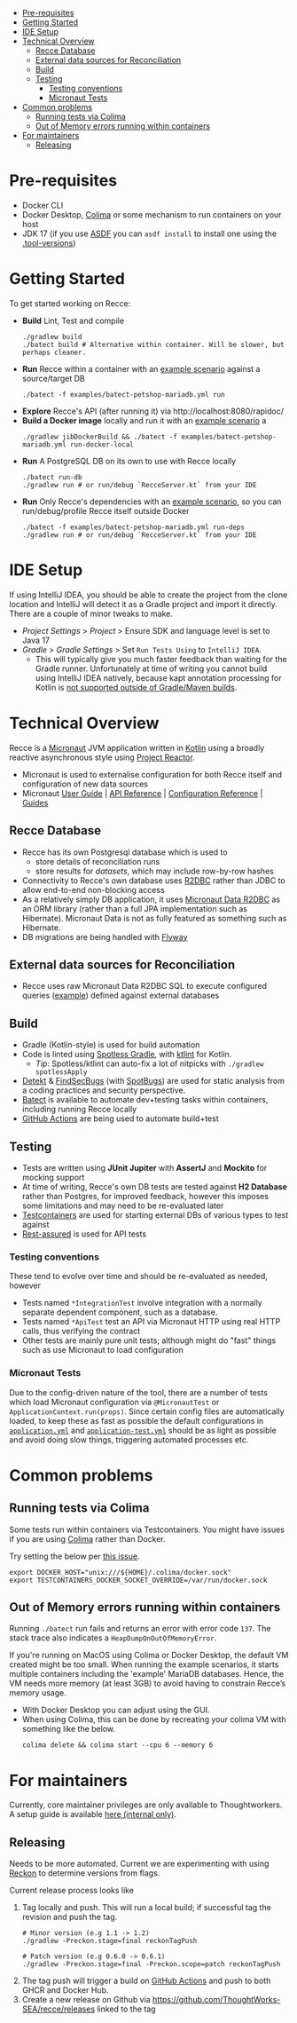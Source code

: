 <!-- ToC auto-populated via https://github.com/ekalinin/github-markdown-toc -->
<!--ts-->
* [Pre-requisites](DEVELOPMENT.md#pre-requisites)
* [Getting Started](DEVELOPMENT.md#getting-started)
* [IDE Setup](DEVELOPMENT.md#ide-setup)
* [Technical Overview](DEVELOPMENT.md#technical-overview)
   * [Recce Database](DEVELOPMENT.md#recce-database)
   * [External data sources for Reconciliation](DEVELOPMENT.md#external-data-sources-for-reconciliation)
   * [Build](DEVELOPMENT.md#build)
   * [Testing](DEVELOPMENT.md#testing)
      * [Testing conventions](DEVELOPMENT.md#testing-conventions)
      * [Micronaut Tests](DEVELOPMENT.md#micronaut-tests)
* [Common problems](DEVELOPMENT.md#common-problems)
   * [Running tests via Colima](DEVELOPMENT.md#running-tests-via-colima)
   * [Out of Memory errors running within containers](DEVELOPMENT.md#out-of-memory-errors-running-within-containers)
* [For maintainers](DEVELOPMENT.md#for-maintainers)
   * [Releasing](DEVELOPMENT.md#releasing)
<!--te-->

# Pre-requisites

* Docker CLI
* Docker Desktop, [Colima](https://github.com/abiosoft/colima) or some mechanism to run containers on your host
* JDK 17 (if you use [ASDF](https://asdf-vm.com/) you can `asdf install` to install one using the [.tool-versions](./.tool-versions))

# Getting Started

To get started working on Recce:

* **Build** Lint, Test and compile
    ```shell
    ./gradlew build
    ./batect build # Alternative within container. Will be slower, but perhaps cleaner.
    ```
* **Run** Recce within a container with an [example scenario](examples/README.md) against a source/target DB
    ```shell
    ./batect -f examples/batect-petshop-mariadb.yml run
    ```
* **Explore** Recce's API (after running it) via http://localhost:8080/rapidoc/
* **Build a Docker image** locally and run it with an [example scenario](examples/README.md) a
    ```shell
    ./gradlew jibDockerBuild && ./batect -f examples/batect-petshop-mariadb.yml run-docker-local
    ```
* **Run** A PostgreSQL DB on its own to use with Recce locally
    ```shell
    ./batect run-db
    ./gradlew run # or run/debug `RecceServer.kt` from your IDE
    ```
* **Run** Only Recce's dependencies with an [example scenario](examples/README.md), so you can run/debug/profile Recce itself outside Docker
    ```shell
    ./batect -f examples/batect-petshop-mariadb.yml run-deps
    ./gradlew run # or run/debug `RecceServer.kt` from your IDE
    ```

# IDE Setup

If using IntelliJ IDEA, you should be able to create the project from the clone location and IntelliJ will detect it as a Gradle project and import it directly. There are a couple of minor tweaks to make.

* *Project Settings* > *Project* > Ensure SDK and language level is set to Java 17
* *Gradle* > *Gradle Settings* > Set `Run Tests Using` to `IntelliJ IDEA`.
  * This will typically give you much faster feedback than waiting for the Gradle runner. Unfortunately at time of writing you cannot build using IntelliJ IDEA natively, because kapt annotation processing for Kotlin is [not supported outside of Gradle/Maven builds](https://youtrack.jetbrains.com/issue/KT-15040).
 
# Technical Overview

Recce is a [Micronaut](https://docs.micronaut.io/latest/guide/) JVM application written in [Kotlin](https://kotlinlang.org/) using a broadly reactive asynchronous style using [Project Reactor](https://projectreactor.io/).
- Micronaut is used to externalise configuration for both Recce itself and configuration of new data sources
- Micronaut [User Guide](https://docs.micronaut.io/latest/guide/index.html) | [API Reference](https://docs.micronaut.io/latest/api/index.html) | [Configuration Reference](https://docs.micronaut.io/latest/guide/configurationreference.html) | [Guides](https://guides.micronaut.io/index.html)

## Recce Database
- Recce has its own Postgresql database which is used to 
  - store details of reconciliation runs
  - store results for *datasets*, which may include row-by-row hashes
- Connectivity to Recce's own database uses [R2DBC](https://r2dbc.io/) rather than JDBC to allow end-to-end non-blocking access
- As a relatively simply DB application, it uses [Micronaut Data R2DBC](https://micronaut-projects.github.io/micronaut-data/latest/guide/#r2dbcQuickStart) as an ORM library (rather than a full JPA implementation such as Hibernate). Micronaut Data is not as fully featured as something such as Hibernate.
- DB migrations are being handled with [Flyway](https://flywaydb.org/)

## External data sources for Reconciliation
- Recce uses raw Micronaut Data R2DBC SQL to execute configured queries ([example](examples/scenario/petshop-mariadb/application-petshop-mariadb.yml)) defined against external databases

## Build
- Gradle (Kotlin-style) is used for build automation
- Code is linted using [Spotless Gradle](https://github.com/diffplug/spotless/tree/main/plugin-gradle), with [ktlint](https://github.com/pinterest/ktlint) for Kotlin.
    - _Tip_: Spotless/ktlint can auto-fix a lot of nitpicks with `./gradlew spotlessApply`
- [Detekt](https://detekt.dev/) & [FindSecBugs](https://find-sec-bugs.github.io/) (with [SpotBugs](https://spotbugs.github.io/)) are used for static analysis from a coding practices and security perspective.
- [Batect](https://batect.dev/) is available to automate dev+testing tasks within containers, including running Recce locally
- [GitHub Actions](.github/workflows) are being used to automate build+test

## Testing

- Tests are written using **JUnit Jupiter** with **AssertJ** and **Mockito** for mocking support
- At time of writing, Recce's own DB tests are tested against **H2 Database** rather than Postgres, for improved feedback, however this imposes some limitations and may need to be re-evaluated later
- [Testcontainers](https://www.testcontainers.org/) are used for starting external DBs of various types to test against
- [Rest-assured](https://rest-assured.io/) is used for API tests

### Testing conventions
These tend to evolve over time and should be re-evaluated as needed, however

* Tests named `*IntegrationTest` involve integration with a normally separate dependent component, such as a database.
* Tests named `*ApiTest` test an API via Micronaut HTTP using real HTTP calls, thus verifying the contract
* Other tests are mainly pure unit tests; although might do "fast" things such as use Micronaut to load configuration

### Micronaut Tests
Due to the config-driven nature of the tool, there are a number of tests which load Micronaut configuration via `@MicronautTest` or `ApplicationContext.run(props)`. Since certain config files are automatically loaded, to keep these as fast as possible the default configurations in [`application.yml`](./src/main/resources/application.yml) and [`application-test.yml`](src/test/resources/application-test.yml) should be as light as possible and avoid doing slow things, triggering automated processes etc.

# Common problems

## Running tests via Colima

Some tests run within containers via Testcontainers. You might have issues if you are using [Colima](https://github.com/abiosoft/colima) rather than Docker.

Try setting the below per [this issue](https://github.com/testcontainers/testcontainers-java/issues/5034#issuecomment-1036433226).
```shell
export DOCKER_HOST="unix:///${HOME}/.colima/docker.sock"
export TESTCONTAINERS_DOCKER_SOCKET_OVERRIDE=/var/run/docker.sock
```

## Out of Memory errors running within containers

Running `./batect` run fails and returns an error with error code `137`. The stack trace also indicates a `HeapDumpOnOutOfMemoryError`.

If you're running on MacOS using Colima or Docker Desktop, the default VM created might be too small. When running the example scenarios, it starts multiple containers including the 'example' MariaDB databases. Hence, the VM needs more memory (at least 3GB) to avoid having to constrain Recce’s memory usage.

* With Docker Desktop you can adjust using the GUI.
* When using Colima, this can be done by recreating your colima VM with something like the below. 
    ```shell
    colima delete && colima start --cpu 6 --memory 6
    ```

# For maintainers

Currently, core maintainer privileges are only available to Thoughtworkers. A setup guide is available [here (internal only)](https://docs.google.com/document/d/1r56rDyGOnRQAAMyHtUHflML1szdvQJMi8p3bzMNB_8A/edit#).

## Releasing

Needs to be more automated. Current we are experimenting with using [Reckon](https://github.com/ajoberstar/reckon) to determine versions from flags.

Current release process looks like
1. Tag locally and push. This will run a local build; if successful tag the revision and push the tag.
    ```shell
    # Minor version (e.g 1.1 -> 1.2)
    ./gradlew -Preckon.stage=final reckonTagPush
   
    # Patch version (e.g 0.6.0 -> 0.6.1)   
    ./gradlew -Preckon.stage=final -Preckon.scope=patch reckonTagPush
    ```
2. The tag push will trigger a build on [GitHub Actions](https://github.com/ThoughtWorks-SEA/recce/actions) and push to both GHCR and Docker Hub.
3. Create a new release on Github via https://github.com/ThoughtWorks-SEA/recce/releases linked to the tag
